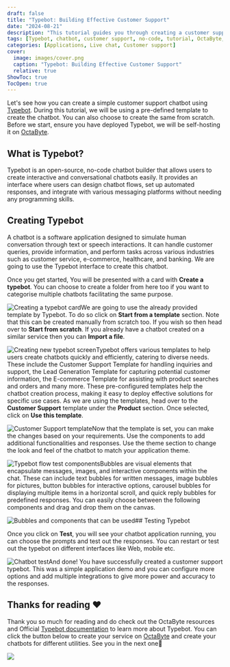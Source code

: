 ```yaml
---
draft: false
title: "Typebot: Building Effective Customer Support"
date: "2024-08-21"
description: "This tutorial guides you through creating a customer support chatbot using Typebot, a no-code, open-source chatbot builder. It covers the steps of using pre-configured templates, testing the chatbot, and customizing it to fit your needs, all hosted on OctaByte."
tags: [Typebot, chatbot, customer support, no-code, tutorial, OctaByte, template, chatbot design, testing, automation, lead generation, e-commerce]
categories: [Applications, Live chat, Customer support]
cover:
  image: images/cover.png
  caption: "Typebot: Building Effective Customer Support"
  relative: true
ShowToc: true
TocOpen: true
---
```



Let's see how you can create a simple customer support chatbot using [Typebot](https://octabyte.io/applications/live-chat/typebot). During this tutorial, we will be using a pre\-defined template to create the chatbot. You can also choose to create the same from scratch. Before we start, ensure you have deployed Typebot, we will be self\-hosting it on [OctaByte](https://octabyte.io/applications/live-chat/typebot).

## What is Typebot?

Typebot is an open\-source, no\-code chatbot builder that allows users to create interactive and conversational chatbots easily. It provides an interface where users can design chatbot flows, set up automated responses, and integrate with various messaging platforms without needing any programming skills.

## Creating Typebot

A chatbot is a software application designed to simulate human conversation through text or speech interactions. It can handle customer queries, provide information, and perform tasks across various industries such as customer service, e\-commerce, healthcare, and banking. We are going to use the Typebot interface to create this chatbot.

Once you get started, You will be presented with a card with **Create a typebot**. You can choose to create a folder from here too if you want to categorise multiple chatbots facilitating the same purpose.

![Creating a typebot card](https://blog.elest.io/content/images/2024/05/Screenshot-2024-05-26-at-2.47.24-PM.jpg)We are going to use the already provided template by Typebot. To do so click on **Start from a template** section. Note that this can be created manually from scratch too. If you wish so then head over to **Start from scratch**. If you already have a chatbot created on a similar service then you can **Import a file**. 

![Creating new typebot screen](https://blog.elest.io/content/images/2024/05/Screenshot-2024-05-26-at-2.47.32-PM.jpg)Typebot offers various templates to help users create chatbots quickly and efficiently, catering to diverse needs. These include the Customer Support Template for handling inquiries and support, the Lead Generation Template for capturing potential customer information, the E\-commerce Template for assisting with product searches and orders and many more. These pre\-configured templates help the chatbot creation process, making it easy to deploy effective solutions for specific use cases. As we are using the templates, head over to the **Customer Support** template under the **Product** section. Once selected, click on **Use this template**. 

![Customer Support template](https://blog.elest.io/content/images/2024/05/Screenshot-2024-05-26-at-2.56.20-PM.jpg)Now that the template is set, you can make the changes based on your requirements. Use the components to add additional functionalities and responses. Use the theme section to change the look and feel of the chatbot to match your application theme.

![Typebot flow test components](https://blog.elest.io/content/images/2024/05/Screenshot-2024-05-26-at-3.31.39-PM-1.jpg)Bubbles are visual elements that encapsulate messages, images, and interactive components within the chat. These can include text bubbles for written messages, image bubbles for pictures, button bubbles for interactive options, carousel bubbles for displaying multiple items in a horizontal scroll, and quick reply bubbles for predefined responses. You can easily choose between the following components and drag and drop them on the canvas.

![Bubbles and components that can be used](https://blog.elest.io/content/images/2024/05/Screenshot-2024-05-26-at-3.31.47-PM.jpg)## Testing Typebot

Once you click on **Test**, you will see your chatbot application running, you can choose the prompts and test out the responses. You can restart or test out the typebot on different interfaces like Web, mobile etc.

![Chatbot test](https://blog.elest.io/content/images/2024/05/Screenshot-2024-05-26-at-3.32.03-PM.jpg)And done! You have successfully created a customer support typebot. This was a simple application demo and you can configure more options and add multiple integrations to give more power and accuracy to the responses. 

## **Thanks for reading ❤️**

Thank you so much for reading and do check out the OctaByte resources and Official [Typebot documentation](https://docs.typebot.io/get-started/introduction?ref=blog.octabyte.io) to learn more about Typebot. You can click the button below to create your service on [OctaByte](https://octabyte.io/open-source/n8n?ref=blog.octabyte.io) and create your chatbots for different utilities. See you in the next one👋

[![](https://pub-da36157c854648669813f3f76c526c2b.r2.dev/deploy-on-elestio-black.png)](https://octabyte.io/applications/live-chat/typebot)

